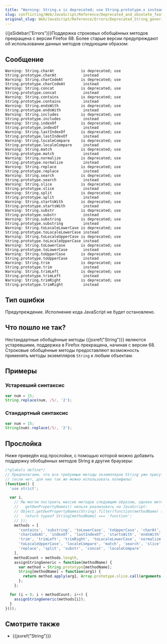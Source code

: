 ```yaml
---
title: "Warning: String.x is deprecated; use String.prototype.x instead"
slug: conflicting/Web/JavaScript/Reference/Deprecated_and_obsolete_features_3720fcfc8cf309ee8f3b5f3474dc9e12
original_slug: Web/JavaScript/Reference/Errors/Deprecated_String_generics
---
```


{{jsSidebar("Errors")}}Поддержка строковых обобщённых методов прекращена с версии Firefox 68. Более старые версии предупреждают об использовании данных методов следующим образом:

## Сообщение

```
Warning: String.charAt            is deprecated; use String.prototype.charAt            instead
Warning: String.charCodeAt        is deprecated; use String.prototype.charCodeAt        instead
Warning: String.concat            is deprecated; use String.prototype.concat            instead
Warning: String.contains          is deprecated; use String.prototype.contains          instead
Warning: String.endsWith          is deprecated; use String.prototype.endsWith          instead
Warning: String.includes          is deprecated; use String.prototype.includes          instead
Warning: String.indexOf           is deprecated; use String.prototype.indexOf           instead
Warning: String.lastIndexOf       is deprecated; use String.prototype.lastIndexOf       instead
Warning: String.localeCompare     is deprecated; use String.prototype.localeCompare     instead
Warning: String.match             is deprecated; use String.prototype.match             instead
Warning: String.normalize         is deprecated; use String.prototype.normalize         instead
Warning: String.replace           is deprecated; use String.prototype.replace           instead
Warning: String.search            is deprecated; use String.prototype.search            instead
Warning: String.slice             is deprecated; use String.prototype.slice             instead
Warning: String.split             is deprecated; use String.prototype.split             instead
Warning: String.startsWith        is deprecated; use String.prototype.startsWith        instead
Warning: String.substr            is deprecated; use String.prototype.substr            instead
Warning: String.substring         is deprecated; use String.prototype.substring         instead
Warning: String.toLocaleLowerCase is deprecated; use String.prototype.toLocaleLowerCase instead
Warning: String.toLocaleUpperCase is deprecated; use String.prototype.toLocaleUpperCase instead
Warning: String.toLowerCase       is deprecated; use String.prototype.toLowerCase       instead
Warning: String.toUpperCase       is deprecated; use String.prototype.toUpperCase       instead
Warning: String.trim              is deprecated; use String.prototype.trim              instead
Warning: String.trimLeft          is deprecated; use String.prototype.trimLeft          instead
Warning: String.trimRight         is deprecated; use String.prototype.trimRight         instead
```

## Тип ошибки

Предупреждение. Исполнение кода JavaScript не будет остановлено.

## Что пошло не так?

Нестандартные обобщённые методы {{jsxref("String")}} являются устаревшими, поддержка в Firefox прекращена, начиная с версии 68. Строковые обобщённые методы предоставляют возможность применять методы экземпляров `String` к любым объектам.

## Примеры

### Устаревший синтаксис

```js example-bad
var num = 15;
String.replace(num, /5/, '2');
```

### Стандартный синтаксис

```js example-good
var num = 15;
String(num).replace(/5/, '2');
```

## Прослойка

Ниже приведён код прослойки, с помощью которой можно добавить поддержку обобщённых методов String в другие браузеры:

```js
/*globals define*/
// Предполагаем, что все требуемые методы экземпляров String уже присутствуют
// (если нет, для них так же можно использовать полифилы)
(function() {
  'use strict';

  var i,
    // Мы могли построить массив методов следующим образом, однако метод
    //   getOwnPropertyNames() нельзя реализовать на JavaScript:
    // Object.getOwnPropertyNames(String).filter(function(methodName) {
    //   return typeof String[methodName] === 'function';
    // });
    methods = [
      'contains', 'substring', 'toLowerCase', 'toUpperCase', 'charAt',
      'charCodeAt', 'indexOf', 'lastIndexOf', 'startsWith', 'endsWith',
      'trim', 'trimLeft', 'trimRight', 'toLocaleLowerCase', 'normalize',
      'toLocaleUpperCase', 'localeCompare', 'match', 'search', 'slice',
      'replace', 'split', 'substr', 'concat', 'localeCompare'
    ],
    methodCount = methods.length,
    assignStringGeneric = function(methodName) {
      var method = String.prototype[methodName];
      String[methodName] = function(arg1) {
        return method.apply(arg1, Array.prototype.slice.call(arguments, 1));
      };
    };

  for (i = 0; i < methodCount; i++) {
    assignStringGeneric(methods[i]);
  }
}());
```

## Смотрите также

- {{jsxref("String")}}
